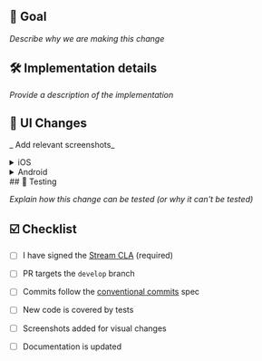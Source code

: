 ## 🎯 Goal

_Describe why we are making this change_

## 🛠 Implementation details

_Provide a description of the implementation_

## 🎨 UI Changes

_ Add relevant screenshots_

<details>
    <summary>iOS</summary>

| Before | After |
| --- | --- |
| img | img |
</details>


<details>
    <summary>Android</summary>

| Before | After |
| --- | --- |
| img | img |
</details>
## 🧪 Testing

_Explain how this change can be tested (or why it can't be tested)_

## ☑️ Checklist

- [ ] I have signed the [Stream CLA](https://docs.google.com/forms/d/e/1FAIpQLScFKsKkAJI7mhCr7K9rEIOpqIDThrWxuvxnwUq2XkHyG154vQ/viewform) (required)
- [ ] PR targets the `develop` branch
- [ ] Commits follow the [conventional commits](https://www.conventionalcommits.org/en/v1.0.0/) spec
- [ ] New code is covered by tests
- [ ] Screenshots added for visual changes
- [ ] Documentation is updated

